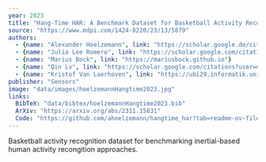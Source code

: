```yaml
---
year: 2023
title: "Hang-Time HAR: A Benchmark Dataset for Basketball Activity Recognition Using Wrist-Worn Inertial Sensors"
source: "https://www.mdpi.com/1424-8220/23/13/5879"
authors:
  - {name: "Alexander Hoelzemann", link: "https://scholar.google.de/citations?user=cs3xPp4AAAAJ&hl=de"}
  - {name: "Julia Lee Romero", link: "https://scholar.google.com/citations?user=L6q9NKgAAAAJ&hl=en"}
  - {name: "Marius Bock", link: "https://mariusbock.github.io"}
  - {name: "Qin Lv", link: "https://scholar.google.com/citations?user=dTkWR0MAAAAJ&hl=en"}
  - {name: "Kristof Van Laerhoven", link: "https://ubi29.informatik.uni-siegen.de/usi/team_kvl.html"}
publisher: "Sensors"
image: "data/images/hoelzemannHangtime2023.jpg"
links:
  BibTeX: "data/bibtex/hoelzemannHangtime2023.bib"
  ArXiv: "https://arxiv.org/abs/2311.15831"
  Code: "https://github.com/ahoelzemann/hangtime_har?tab=readme-ov-file"
---
```

Basketball activity recognition dataset for benchmarking inertial-based human activity recongition approaches.